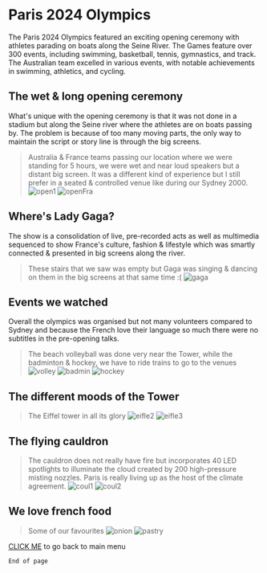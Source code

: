 # Paris 2024 Olympics

The Paris 2024 Olympics featured an exciting opening ceremony with athletes parading on boats along the Seine River. The Games feature over 300 events, including swimming, basketball, tennis, gymnastics, and track. The Australian team excelled in various events, with notable achievements in swimming, athletics, and cycling.

## The wet & long opening ceremony

What's unique with the opening ceremony is that it was not done in a stadium but along the Seine river where the athletes are on boats passing by. The problem is because of too many moving parts, the only way to maintain the script or story line is through the big screens.
> Australia & France teams passing our location where we were standing for 5 hours, we were wet and near loud speakers but a distant big screen. It was a different kind of experience but I still prefer in a seated & controlled venue like during our Sydney 2000.
![open1](./open1.jpeg)
![openFra](./openFra.jpeg)

## Where's Lady Gaga?

The show is a consolidation of live, pre-recorded acts as well as multimedia sequenced to show France's culture, fashion & lifestyle which was smartly connected & presented in big screens along the river.
> These stairs that we saw was empty but Gaga was singing & dancing on them in the big screens at that same time :(
![gaga](./gaga.jpeg)

## Events we watched

Overall the olympics was organised but not many volunteers compared to Sydney and because the French love their language so much there were no subtitles in the pre-opening talks.
> The beach volleyball was done very near the Tower, while the badminton & hockey, we have to ride trains to go to the venues
![volley](./volley.jpeg)
![badmin](./badmin.jpeg)
![hockey](./hockey.jpeg)

## The different moods of the Tower
> The Eiffel tower in all its glory
![eifle2](./eifel2.jpeg)
![eifle3](./eifel3.jpeg)

## The flying cauldron
> The cauldron does not really have fire but incorporates 40 LED spotlights to illuminate the cloud created by 200 high-pressure misting nozzles. Paris is really living up as the host of the climate agreement.
![coul1](./couldron.jpeg)
![coul2](./could2.jpeg)

## We love french food

> Some of our favourites
![onion](./onion.jpeg)
![pastry](./pastry.jpeg)

[CLICK ME](./index.md) to go back to main menu

```
End of page
```
